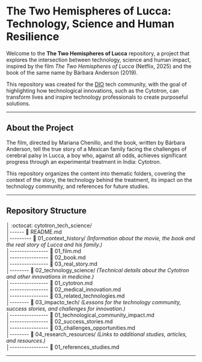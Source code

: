 # The Two Hemispheres of Lucca: Technology, Science and Human Resilience

Welcome to the **The Two Hemispheres of Lucca** repository, a project that explores the intersection between technology, science and human impact, inspired by the film *The Two Hemispheres of Lucca* (Netflix, 2025) and the book of the same name by Bárbara Anderson (2019).

This repository was created for the [DIO](https://www.dio.me/) tech community, with the goal of highlighting how technological innovations, such as the Cytotron, can transform lives and inspire technology professionals to create purposeful solutions.

---

## About the Project

The film, directed by Mariana Chenillo, and the book, written by Bárbara Anderson, tell the true story of a Mexican family facing the challenges of cerebral palsy in Lucca, a boy who, against all odds, achieves significant progress through an experimental treatment in India: Cytotron.

This repository organizes the content into thematic folders, covering the context of the story, the technology behind the treatment, its impact on the technology community, and references for future studies.

---

## Repository Structure

│ :octocat: cytotron_tech_science/   
│------ :page_with_curl: README.md   
│--------- :file_folder: 01_context_history/ *(Information about the movie, the book and the real story of Lucca and his family.)*   
│---------------- :page_with_curl: 01_film.md   
│---------------- :page_with_curl: 02_book.md   
│---------------- :page_with_curl: 03_real_story.md   
│-------- :file_folder: 02_technology_science/ *(Technical details about the Cytotron and other innovations in medicine.)*   
│---------------- :page_with_curl: 01_cytotron.md  
│---------------- :page_with_curl: 02_medical_innovation.md   
│---------------- :page_with_curl: 03_related_technologies.md   
│-------- :file_folder: 03_impacto_tech/ *(Lessons for the technology community, success stories, and challenges for innovation.)*   
│---------------- :page_with_curl: 01_technological_community_impact.md   
│---------------- :page_with_curl: 02_success_stories.md   
│---------------- :page_with_curl: 03_challenges_opportunities.md   
│-------- :file_folder: 04_research_resources/ *(Links to additional studies, articles, and resources.)*   
│---------------- :page_with_curl: 01_references_studies.md  

---
